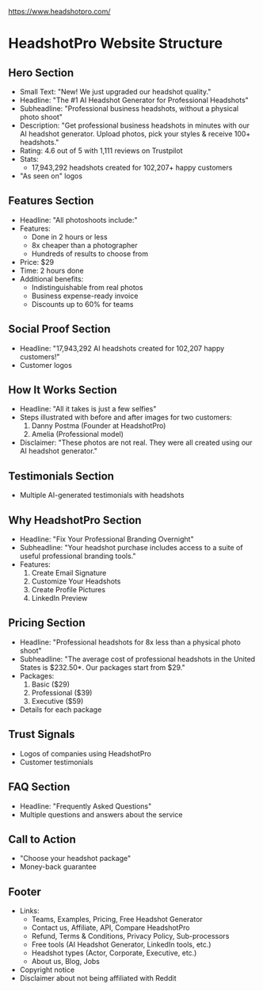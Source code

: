 https://www.headshotpro.com/

# HeadshotPro Website Structure


## Hero Section
- Small Text: "New! We just upgraded our headshot quality."
- Headline: "The #1 AI Headshot Generator for Professional Headshots"
- Subheadline: "Professional business headshots, without a physical photo shoot"
- Description: "Get professional business headshots in minutes with our AI headshot generator. Upload photos, pick your styles & receive 100+ headshots."
- Rating: 4.6 out of 5 with 1,111 reviews on Trustpilot
- Stats: 
  - 17,943,292 headshots created for 102,207+ happy customers
- "As seen on" logos

## Features Section
- Headline: "All photoshoots include:"
- Features:
  - Done in 2 hours or less
  - 8x cheaper than a photographer
  - Hundreds of results to choose from
- Price: $29
- Time: 2 hours done
- Additional benefits:
  - Indistinguishable from real photos
  - Business expense-ready invoice
  - Discounts up to 60% for teams

## Social Proof Section
- Headline: "17,943,292 AI headshots created for 102,207 happy customers!"
- Customer logos

## How It Works Section
- Headline: "All it takes is just a few selfies"
- Steps illustrated with before and after images for two customers:
  1. Danny Postma (Founder at HeadshotPro)
  2. Amelia (Professional model)
- Disclaimer: "These photos are not real. They were all created using our AI headshot generator."

## Testimonials Section
- Multiple AI-generated testimonials with headshots

## Why HeadshotPro Section
- Headline: "Fix Your Professional Branding Overnight"
- Subheadline: "Your headshot purchase includes access to a suite of useful professional branding tools."
- Features:
  1. Create Email Signature
  2. Customize Your Headshots
  3. Create Profile Pictures
  4. LinkedIn Preview

## Pricing Section
- Headline: "Professional headshots for 8x less than a physical photo shoot"
- Subheadline: "The average cost of professional headshots in the United States is $232.50*. Our packages start from $29."
- Packages:
  1. Basic ($29)
  2. Professional ($39)
  3. Executive ($59)
- Details for each package

## Trust Signals
- Logos of companies using HeadshotPro
- Customer testimonials

## FAQ Section
- Headline: "Frequently Asked Questions"
- Multiple questions and answers about the service

## Call to Action
- "Choose your headshot package"
- Money-back guarantee

## Footer
- Links:
  - Teams, Examples, Pricing, Free Headshot Generator
  - Contact us, Affiliate, API, Compare HeadshotPro
  - Refund, Terms & Conditions, Privacy Policy, Sub-processors
  - Free tools (AI Headshot Generator, LinkedIn tools, etc.)
  - Headshot types (Actor, Corporate, Executive, etc.)
  - About us, Blog, Jobs
- Copyright notice
- Disclaimer about not being affiliated with Reddit
